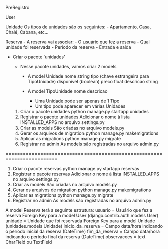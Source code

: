 PreRegistro

User

Unidade
    Os tipos de unidades são os seguintes:
        - Apartamento, Casa, Chalé, Cabana, etc...

Reserva
    - A reserva vai associar:
        - O usuário que fez a reserva
        - Qual unidade foi reservada
        - Período da reserva
            - Entrada e saida

* Criar o pacote 'unidades'
    * Nesse pacote unidades, vamos criar 2 models
        * A model Unidade
            nome    string
            tipo    (chave estrangeira para TipoUnidade)
            disponivel (boolean)
            preco       float
            descricao   string

        * A model TipoUnidade
            nome
            descricao
            * Uma Unidade pode ser apenas de 1 Tipo
            * Um tipo pode aparecer em várias Unidades
    
    1) Criar o pacote unidades
        python manage.py startapp unidades
    2) Registrar o pacote unidades
        Adicionar o nome à lista INSTALLED_APPS no arquivo settings.py
    3) Criar as models
        São criadas no arquivo models.py
    4) Gerar os arquivos de migration
        python manage.py makemigrations
    5) Aplicar as migrations
        python manage.py migrate
    6) Registrar no admin
        As models são registradas no arquivo admin.py

========================================================================

1) Criar o pacote reservas
    python manage.py startapp reservas
2) Registrar o pacote reservas
    Adicionar o nome à lista INSTALLED_APPS no arquivo settings.py
3) Criar as models
    São criadas no arquivo models.py
4) Gerar os arquivos de migration
    python manage.py makemigrations
5) Aplicar as migrations
    python manage.py migrate
6) Registrar no admin
    As models são registradas no arquivo admin.py

A model Reserva terá a seguinte estrutura:
    usuario = Usuário que fez a reserva
        Foreign Key para a model User (django.contrib.auth.models User)
    unidade = Unidade que foi reservada
        Foreign Key para a model Unidade (unidades.models Unidade)
    inicio_da_reserva = Campo data/hora indicando o período inicial da reserva
        (DateTime)
    fim_da_reserva = Campo data/hora indicando o período final da reserva
        (DateTime)
    observacoes = text
        CharField ou TextField